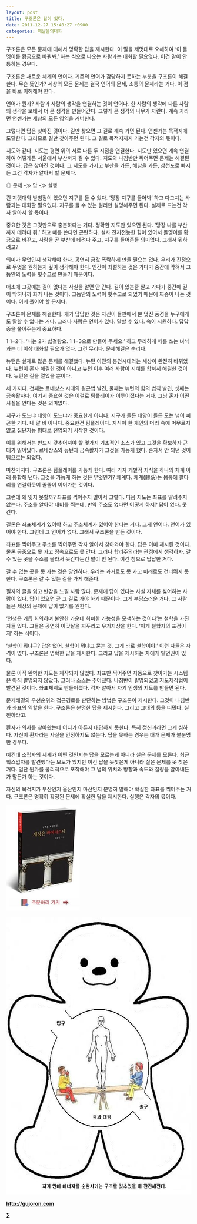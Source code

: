 ```yaml
---
layout: post
title: 구조론은 답이 있다.
date: 2011-12-27 15:40:27 +0900
categories: 깨달음의대화
---
```

구조론은 모든 문제에 대해서 명확한 답을 제시한다. 이 말을 제멋대로 오해하여 ‘이 돌멩이를 황금으로 바꿔봐.’ 하는 식으로 나오는 사람과는 대화할 필요없다. 이건 말이 안 통하는 경우다. 

구조론은 새로운 체계의 언어다. 기존의 언어가 감당하지 못하는 부분을 구조론이 해결한다. 무슨 뜻인가? 세상의 모든 문제는 결국 언어의 문제, 소통의 문제라는 거다. 이 점을 바로 이해해야 한다. 

언어가 뭔가? 사람과 사람의 생각을 연결하는 것이 언어다. 한 사람의 생각에 다른 사람의 생각을 보태서 더 큰 생각을 만들어간다. 그렇게 큰 생각의 나무가 자란다. 계속 자라면 언젠가는 세상의 모든 영역을 커버한다. 

그렇다면 답은 찾아진 것이다. 길만 찾으면 그 길로 계속 가면 된다. 언젠가는 목적지에 도달한다. 그러므로 길만 찾아주면 된다. 그 길로 목적지까지 가는건 각자의 몫이다. 

지도와 같다. 지도는 평면 위의 서로 다른 두 지점을 연결한다. 지도만 있으면 계속 연결하여 어떻게든 서울에서 부산까지 갈 수 있다. 지도와 나침반만 쥐어주면 문제는 해결된 것이다. 답은 찾아진 것이다. 그 지도를 가지고 부산을 가든, 해남을 가든, 삼천포로 빠지든 그건 각자가 알아서 할 문제다. 

◎ 문제 -≫ 답 -≫ 실행 

긴 지렛대와 받침점이 있으면 지구를 들 수 있다. ‘당장 지구를 들어봐’ 하고 다그치는 사람과는 대화할 필요없다. 지구를 들 수 있는 원리만 설명해주면 된다. 실제로 드는건 각자 알아서 할 몫이다. 

중요한 것은 그것만으로 충분하다는 거다. 정확한 지도만 있으면 된다. ‘당장 나를 부산까지 데려다 줘.’ 하고 떼를 쓴다면 곤란하다. 설사 전지전능한 힘이 있어서 돌멩이를 황금으로 바꾸고, 사람을 곧 부산에 데려다 주고, 지구를 들어준들 의미없다. 그래서 뭐하려고? 

의미가 무엇인지 생각해야 한다. 공연히 금값 폭락하게 만들 필요는 없다. 우리가 진정으로 무엇을 원하는지 깊이 생각해야 한다. 인간이 좌절하는 것은 가다가 중간에 막혀서 그동안의 노력을 헛수고로 만들기 때문이다. 

애초에 그곳에는 길이 없다는 사실을 알면 안 간다. 길이 있는줄 알고 가다가 중간에 길이 막히니까 화가 나는 것이다. 그동안의 노력이 헛수고로 되었기 때문에 짜증이 나는 것이다. 이게 풀어야 할 문제다. 

구조론이 문제를 해결한다. 개가 답답한 것은 자신이 들판에서 본 멋진 풍경을 누구에게도 말할 수 없다는 거다. 그러나 사람은 언어가 있다. 말할 수 있다. 속이 시원하다. 답답증을 풀어주는게 중요하다. 

1 1=2다. ‘나는 2가 싫걸랑요. 1 1=3으로 만들어 주세요.’ 하고 무리하게 떼를 쓰는 녀석과는 더 이상 대화할 필요가 없다. 그건 무리다. 문제해결은 순리다. 

뉴턴은 실제로 많은 문제를 해결했다. 뉴턴 이전의 봉건시대와는 세상이 완전히 바뀌었다. 뉴턴이 혼자 해결한 것이 아니고 뉴턴 이후 여러 사람이 지혜를 합쳐서 해결한 것이다. 뉴턴은 길을 열었을 뿐이다. 

세 가지다. 첫째는 르네상스 시대의 원근법 발견, 둘째는 뉴턴의 힘의 법칙 발견, 셋째는 금속활자다. 여기서 중요한 것은 이걸로 팀플레이가 이루어졌다는 거다. 그냥 혼자 어떤 사실을 안다는 것은 의미없다. 

지구가 도느냐 태양이 도느냐가 중요한게 아니다. 지구가 돌든 태양이 돌든 도는 넘이 피곤한 거다. 내 알 바 아니다. 중요한건 팀플레이다. 지식이 한 개인의 머리 속에 머무르지 않고 집단지능 형태로 전염되기 시작한 것이다. 

이를 위해서는 반드시 갖추어져야 할 몇가지 기초적인 소스가 있고 그것을 확보하자 근대가 일어났다. 르네상스와 뉴턴과 금속활자가 그것을 가능케 했다. 혼자서 안 되던 것이 팀으로는 되었다. 

마찬가지다. 구조론은 팀플레이를 가능케 한다. 여러 가지 개별적 지식을 하나의 체계 아래 통합해 낸다. 그것을 가능케 하는 것은 무엇인가? 체계다. 체계(體系)는 몸통에 팔다리를 연결하듯이 줄줄이 이어가는 것이다. 

그런데 왜 잇지 못할까? 좌표를 찍어주지 않아서 그렇다. 다음 지도는 좌표를 알려주지 않는다. 주소를 알아야 내비를 찍는데, 만약 주소도 없다면 어떻게 하지? 답이 없다. 못 간다. 

결론은 좌표체계가 있어야 하고 주소체계가 있어야 한다는 거다. 그게 언어다. 언어가 있어야 한다. 그런데 그 언어가 없다. 그래서 구조론을 만든 것이다. 

좌표를 찍어주고 주소를 찍어주면 각자 알아서 찾아와야 한다. 답은 이미 제시된 것이다. 물론 공중으로 못 가고 땅속으로도 못 간다. 그러나 합리주의라는 관점에서 생각하자. 갈 수 있는 곳을 주소를 몰라서 못간다는건 말이 안 된다. 이건 참으로 답답한 거다. 

갈 수 없는 곳을 못 가는 것은 당연하다. 우리는 과거로도 못 가고 미래로도 건너뛰지 못한다. 구조론은 갈 수 있는 길을 가게 해준다. 

필자의 글을 읽고 반감을 느낄 사람 많다. 문제에 답이 있다는 사실 자체를 싫어하는 사람이 있다. 답이 있으면 곧 그 길로 가야 하기 때문이다. 그게 부담스러운 거다. 그 사람들은 세상의 문제에 답이 없기를 원한다. 

‘인생은 거듭 회의하며 불안한 가운데 희미한 가능성을 모색하는 것이다’는 철학을 가진 자들 있다. 그들은 공연히 이맛살을 찌푸리고 우거지상을 한다. ‘이게 철학자의 표정이지’ 하는 식이다. 

‘철학이 뭐냐구? 답은 없어. 철학이 뭐냐고 묻는 것. 그게 바로 철학이야.’ 이런 자들은 자격이 없다. 구조론은 명확한 답을 제시한다. 그리고 답을 제시하는 자에게 발언권이 있다. 

물론 아직 완벽한 지도는 제작되지 않았다. 좌표만 찍어주면 자동으로 찾아가는 시스템은 아직 발명되지 않았다. 그러나 소스는 주어졌다. 나침반이 발명되었고 지도제작법이 발견된 것이다. 좌표체계도 만들어졌다. 각자 알아서 자기 인생의 지도를 만들면 된다. 

문제해결의 우선순위와 접근경로를 판단하는 방법은 구조론이 제시한다. 그것이 나침반과 좌표의 역할을 한다. 구조론은 분명한 답을 제시한다. 그리고 그대의 등을 떠민다. 실천하라고. 

환자가 의사를 찾아왔는데 어디가 아픈지 대답하지 못한다. 특히 정신과라면 그게 심하다. 자신이 환자라는 사실을 인정하지도 않는다. 답을 못하는 경우는 대개 문제가 불분명한 경우다. 

예컨대 소립자의 세계가 어떤 것인지는 답을 모르는게 아니라 실은 문제를 모른다. 최근 힉스입자를 발견했다는 보도가 있지만 이건 답을 못찾은게 아니라 실은 문제를 못 찾은 거다. 일단 뭔가를 물리적으로 포착해야 그 넘의 위치와 방향과 속도와 질량을 알아내든가 말든가 하는 것이다. 

자신의 목적지가 부산인지 울산인지 마산인지 분명히 말해야 확실한 좌표를 찍어주는 거다. 구조론은 명확히 확정된 문제에 확실한 답을 제시한다. 실행은 각자의 몫이다. 



  
  

  




<a href="?mid=book_minus&act=dispBoardWrite" target="_self"><img alt="0.JPG" src="files/attach/images/198/668/222/0.JPG" width="200" height="287" /> </a>


  





  


 <img alt="0.JPG" src="files/attach/images/198/027/223/0.JPG" width="602" height="754" />




  




**http://gujoron.com**  


**∑**